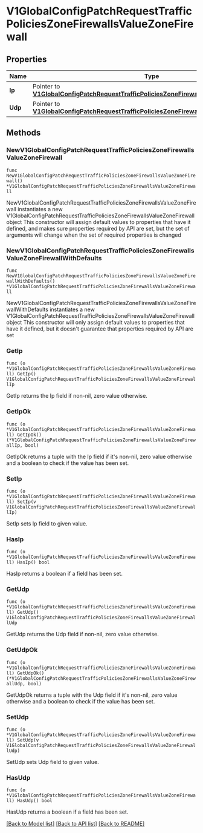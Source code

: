 # V1GlobalConfigPatchRequestTrafficPoliciesZoneFirewallsValueZoneFirewall

## Properties

Name | Type | Description | Notes
------------ | ------------- | ------------- | -------------
**Ip** | Pointer to [**V1GlobalConfigPatchRequestTrafficPoliciesZoneFirewallsValueZoneFirewallIp**](V1GlobalConfigPatchRequestTrafficPoliciesZoneFirewallsValueZoneFirewallIp.md) |  | [optional] 
**Udp** | Pointer to [**V1GlobalConfigPatchRequestTrafficPoliciesZoneFirewallsValueZoneFirewallUdp**](V1GlobalConfigPatchRequestTrafficPoliciesZoneFirewallsValueZoneFirewallUdp.md) |  | [optional] 

## Methods

### NewV1GlobalConfigPatchRequestTrafficPoliciesZoneFirewallsValueZoneFirewall

`func NewV1GlobalConfigPatchRequestTrafficPoliciesZoneFirewallsValueZoneFirewall() *V1GlobalConfigPatchRequestTrafficPoliciesZoneFirewallsValueZoneFirewall`

NewV1GlobalConfigPatchRequestTrafficPoliciesZoneFirewallsValueZoneFirewall instantiates a new V1GlobalConfigPatchRequestTrafficPoliciesZoneFirewallsValueZoneFirewall object
This constructor will assign default values to properties that have it defined,
and makes sure properties required by API are set, but the set of arguments
will change when the set of required properties is changed

### NewV1GlobalConfigPatchRequestTrafficPoliciesZoneFirewallsValueZoneFirewallWithDefaults

`func NewV1GlobalConfigPatchRequestTrafficPoliciesZoneFirewallsValueZoneFirewallWithDefaults() *V1GlobalConfigPatchRequestTrafficPoliciesZoneFirewallsValueZoneFirewall`

NewV1GlobalConfigPatchRequestTrafficPoliciesZoneFirewallsValueZoneFirewallWithDefaults instantiates a new V1GlobalConfigPatchRequestTrafficPoliciesZoneFirewallsValueZoneFirewall object
This constructor will only assign default values to properties that have it defined,
but it doesn't guarantee that properties required by API are set

### GetIp

`func (o *V1GlobalConfigPatchRequestTrafficPoliciesZoneFirewallsValueZoneFirewall) GetIp() V1GlobalConfigPatchRequestTrafficPoliciesZoneFirewallsValueZoneFirewallIp`

GetIp returns the Ip field if non-nil, zero value otherwise.

### GetIpOk

`func (o *V1GlobalConfigPatchRequestTrafficPoliciesZoneFirewallsValueZoneFirewall) GetIpOk() (*V1GlobalConfigPatchRequestTrafficPoliciesZoneFirewallsValueZoneFirewallIp, bool)`

GetIpOk returns a tuple with the Ip field if it's non-nil, zero value otherwise
and a boolean to check if the value has been set.

### SetIp

`func (o *V1GlobalConfigPatchRequestTrafficPoliciesZoneFirewallsValueZoneFirewall) SetIp(v V1GlobalConfigPatchRequestTrafficPoliciesZoneFirewallsValueZoneFirewallIp)`

SetIp sets Ip field to given value.

### HasIp

`func (o *V1GlobalConfigPatchRequestTrafficPoliciesZoneFirewallsValueZoneFirewall) HasIp() bool`

HasIp returns a boolean if a field has been set.

### GetUdp

`func (o *V1GlobalConfigPatchRequestTrafficPoliciesZoneFirewallsValueZoneFirewall) GetUdp() V1GlobalConfigPatchRequestTrafficPoliciesZoneFirewallsValueZoneFirewallUdp`

GetUdp returns the Udp field if non-nil, zero value otherwise.

### GetUdpOk

`func (o *V1GlobalConfigPatchRequestTrafficPoliciesZoneFirewallsValueZoneFirewall) GetUdpOk() (*V1GlobalConfigPatchRequestTrafficPoliciesZoneFirewallsValueZoneFirewallUdp, bool)`

GetUdpOk returns a tuple with the Udp field if it's non-nil, zero value otherwise
and a boolean to check if the value has been set.

### SetUdp

`func (o *V1GlobalConfigPatchRequestTrafficPoliciesZoneFirewallsValueZoneFirewall) SetUdp(v V1GlobalConfigPatchRequestTrafficPoliciesZoneFirewallsValueZoneFirewallUdp)`

SetUdp sets Udp field to given value.

### HasUdp

`func (o *V1GlobalConfigPatchRequestTrafficPoliciesZoneFirewallsValueZoneFirewall) HasUdp() bool`

HasUdp returns a boolean if a field has been set.


[[Back to Model list]](../README.md#documentation-for-models) [[Back to API list]](../README.md#documentation-for-api-endpoints) [[Back to README]](../README.md)


